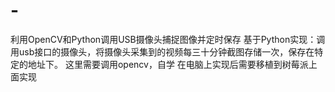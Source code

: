 # -
利用OpenCV和Python调用USB摄像头捕捉图像并定时保存
基于Python实现：调用usb接口的摄像头，将摄像头采集到的视频每三十分钟截图存储一次，保存在特定的地址下。 这里需要调用opencv，自学
在电脑上实现后需要移植到树莓派上面实现
